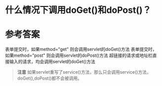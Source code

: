 # 什么情况下调用doGet()和doPost()？

# 参考答案

表单提交时，如果method="get" 则会调用servlet的doGet()方法
表单提交时，如果method="post" 则会调用servlet的doPost()方法
超链接的请求或地址栏直接输入的请求，均会调用servlet的doGet()方法

> **注意**
如果servlet重写了service()方法，那么只会调用service()方法，doGet(),doPost()都不会被调用。
